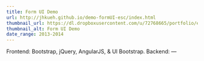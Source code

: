 ```yaml
---
title: Form UI Demo
url: http://jhkueh.github.io/demo-formUI-esc/index.html
thumbnail_url: https://dl.dropboxusercontent.com/u/72768665/portfolio/esc_thumbnail.jpg
thumbnail_alt: Form UI Demo
date_range: 2013-2014
---
```


Frontend: Bootstrap, jQuery, AngularJS, & UI Bootstrap.
Backend: —
